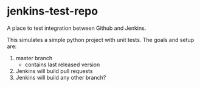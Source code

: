 # jenkins-test-repo

A place to test integration between Github and Jenkins.

This simulates a simple python project with unit tests. The goals and setup are:

1. master branch
   - contains last released version
2. Jenkins will build pull requests
3. Jenkins will build any other branch?


